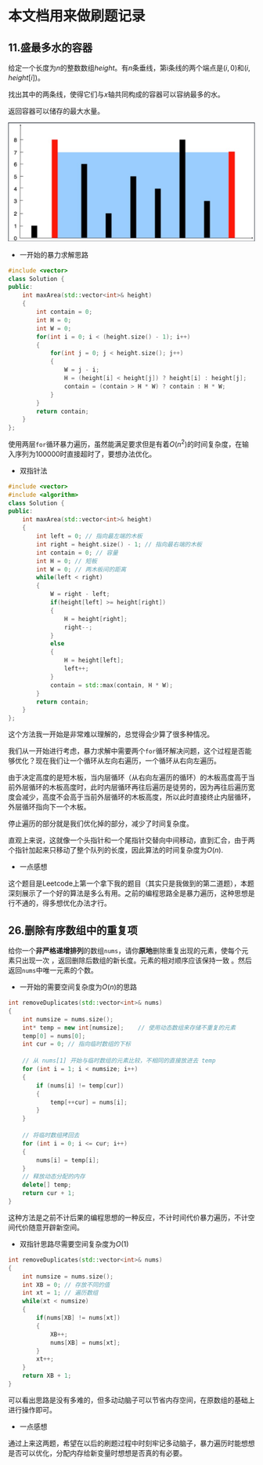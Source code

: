 # 本文档用来做刷题记录

## 11.盛最多水的容器

给定一个长度为$n$的整数数组$height$。有$n$条垂线，第i条线的两个端点是$(i, 0)$和$(i, height[i])$。

找出其中的两条线，使得它们与$x$轴共同构成的容器可以容纳最多的水。

返回容器可以储存的最大水量。

![water_container](https://raw.githubusercontent.com/Flower-Melon/image/main/img/2025/water_container.png)

* 一开始的暴力求解思路

```cpp
#include <vector>
class Solution {
public:
    int maxArea(std::vector<int>& height) 
    {
        int contain = 0;
        int H = 0;
        int W = 0;
        for(int i = 0; i < (height.size() - 1); i++)
        {
            for(int j = 0; j < height.size(); j++)
            {
                W = j - i;
                H = (height[i] < height[j]) ? height[i] : height[j];
                contain = (contain > H * W) ? contain : H * W;
            }
        }
        return contain;
    }
};
```
使用两层`for`循环暴力遍历，虽然能满足要求但是有着$O(n^2)$的时间复杂度，在输入序列为100000时直接超时了，要想办法优化。

* 双指针法

```cpp
#include <vector>
#include <algorithm>
class Solution {
public:
    int maxArea(std::vector<int>& height) 
    {
        int left = 0; // 指向最左端的木板
        int right = height.size() - 1; // 指向最右端的木板
        int contain = 0; // 容量
        int H = 0; // 短板
        int W = 0; // 两木板间的距离
        while(left < right)
        {
            W = right - left;
            if(height[left] >= height[right])
            {
                H = height[right];
                right--;
            }
            else
            {
                H = height[left];
                left++;
            }
            contain = std::max(contain, H * W);
        }
        return contain;
    }
};
```
这个方法我一开始是非常难以理解的，总觉得会少算了很多种情况。

我们从一开始进行考虑，暴力求解中需要两个`for`循环解决问题，这个过程是否能够优化？现在我们让一个循环从左向右遍历，一个循环从右向左遍历。

由于决定高度的是短木板，当内层循环（从右向左遍历的循环）的木板高度高于当前外层循环的木板高度时，此时内层循环再往后遍历是徒劳的，因为再往后遍历宽度会减少，高度不会高于当前外层循环的木板高度，所以此时直接终止内层循环，外层循环指向下一个木板。

停止遍历的部分就是我们优化掉的部分，减少了时间复杂度。

直观上来说，这就像一个头指针和一个尾指针交替向中间移动，直到汇合，由于两个指针加起来只移动了整个队列的长度，因此算法的时间复杂度为$O(n)$.

* 一点感想

这个题目是Leetcode上第一个拿下我的题目（其实只是我做到的第二道题），本题深刻展示了一个好的算法是多么有用。之前的编程思路全是暴力遍历，这种思想是行不通的，得多想优化办法才行。

## 26.删除有序数组中的重复项

给你一个**非严格递增排列**的数组`nums`，请你**原地**删除重复出现的元素，使每个元素只出现一次 ，返回删除后数组的新长度。元素的相对顺序应该保持一致 。然后返回`nums`中唯一元素的个数。

* 一开始的需要空间复杂度为$O(n)$的思路

```cpp
int removeDuplicates(std::vector<int>& nums) 
{
    int numsize = nums.size();
    int* temp = new int[numsize];    // 使用动态数组来存储不重复的元素
    temp[0] = nums[0];
    int cur = 0; // 指向临时数组的下标

    // 从 nums[1] 开始与临时数组的元素比较，不相同的直接放进去 temp
    for (int i = 1; i < numsize; i++) 
    {
        if (nums[i] != temp[cur]) 
        {
            temp[++cur] = nums[i]; 
        }
    }

    // 将临时数组拷回去
    for (int i = 0; i <= cur; i++) 
    {
        nums[i] = temp[i];
    }
    // 释放动态分配的内存
    delete[] temp;
    return cur + 1;
}
```
这种方法是之前不计后果的编程思想的一种反应，不计时间代价暴力遍历，不计空间代价随意开辟新空间。

* 双指针思路尽需要空间复杂度为$O(1)$

```cpp
int removeDuplicates(std::vector<int>& nums) 
{
    int numsize = nums.size();
    int XB = 0; // 存放不同的值
    int xt = 1; // 遍历数组
    while(xt < numsize)
    {
        if(nums[XB] != nums[xt])
        {
            XB++;
            nums[XB] = nums[xt];
        }
        xt++;
    }
    return XB + 1;
}
```
可以看出思路是没有多难的，但多动动脑子可以节省内存空间，在原数组的基础上进行操作即可。

* 一点感想

通过上来这两题，希望在以后的刷题过程中时刻牢记多动脑子，暴力遍历时能想想是否可以优化，分配内存给新变量时想想是否真的有必要。